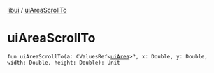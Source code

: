 [libui](README.md) / [uiAreaScrollTo](ui-area-scroll-to.md)

# uiAreaScrollTo

`fun uiAreaScrollTo(a: CValuesRef<`[`uiArea`](ui-area.md)`>?, x: Double, y: Double, width: Double, height: Double): Unit`
